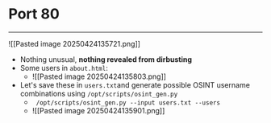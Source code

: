 # Port 80
---
![[Pasted image 20250424135721.png]]
- Nothing unusual, **nothing revealed from dirbusting**
- Some users in `about.html`:
	- ![[Pasted image 20250424135803.png]]
- Let's save these in `users.txt`and generate possible OSINT username combinations using `/opt/scripts/osint_gen.py`
	- ` /opt/scripts/osint_gen.py --input users.txt --users`
	- ![[Pasted image 20250424135901.png]]